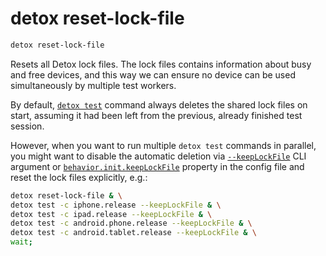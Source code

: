 # detox reset-lock-file

```bash
detox reset-lock-file
```

Resets all Detox lock files. The lock files contains information about busy and free devices, and this way we can
ensure no device can be used simultaneously by multiple test workers.

By default, [`detox test`](test.md) command always deletes the shared lock files on start,
assuming it had been left from the previous, already finished test session.

However, when you want to run multiple `detox test` commands in parallel, you might want to disable the automatic
deletion via [`--keepLockFile`](test.md) CLI argument or [`behavior.init.keepLockFile`](../config/behavior.mdx#behaviorinitkeeplockfile-boolean)
property in the config file and reset the lock files explicitly, e.g.:

```bash
detox reset-lock-file & \
detox test -c iphone.release --keepLockFile & \
detox test -c ipad.release --keepLockFile & \
detox test -c android.phone.release --keepLockFile & \
detox test -c android.tablet.release --keepLockFile & \
wait;
```
